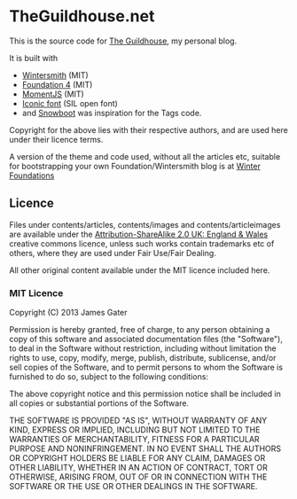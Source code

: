 # TheGuildhouse.net

This is the source code for  [The Guildhouse](http://theguildhouse.net/), my personal blog.

It is built with 

* [Wintersmith](https://github.com/jnordberg/wintersmith) (MIT)
* [Foundation 4](http://foundation.zurb.com/) (MIT)
* [MomentJS](http://momentjs.com/) (MIT)
* [Iconic font](http://www.somerandomdude.com/work/iconic/) (SIL open font)
* and [Snowboot](https://github.com/ndhu/snowboot-wintersmith-templates) was inspiration for the Tags code.

Copyright for the above lies with their respective authors, and are used here under their licence terms.

A version of the theme and code used, without all the articles etc, suitable for bootstrapping your own Foundation/Wintersmith blog is at [Winter Foundations](https://github.com/jgater/winter-foundations)

## Licence

Files under contents/articles, contents/images and contents/articleimages are available under the [Attribution-ShareAlike 2.0 UK: England & Wales](http://creativecommons.org/licenses/by-sa/2.0/uk/) creative commons licence, unless such works contain trademarks etc of others, where they are used under Fair Use/Fair Dealing.

All other original content available under the MIT licence included here.

### MIT Licence

Copyright (C) 2013 James Gater

Permission is hereby granted, free of charge, to any person obtaining a copy of this software and associated documentation files (the "Software"), to deal in the Software without restriction, including without limitation the rights to use, copy, modify, merge, publish, distribute, sublicense, and/or sell copies of the Software, and to permit persons to whom the Software is furnished to do so, subject to the following conditions:

The above copyright notice and this permission notice shall be included in all copies or substantial portions of the Software.

THE SOFTWARE IS PROVIDED "AS IS", WITHOUT WARRANTY OF ANY KIND, EXPRESS OR IMPLIED, INCLUDING BUT NOT LIMITED TO THE WARRANTIES OF MERCHANTABILITY, FITNESS FOR A PARTICULAR PURPOSE AND NONINFRINGEMENT. IN NO EVENT SHALL THE AUTHORS OR COPYRIGHT HOLDERS BE LIABLE FOR ANY CLAIM, DAMAGES OR OTHER LIABILITY, WHETHER IN AN ACTION OF CONTRACT, TORT OR OTHERWISE, ARISING FROM, OUT OF OR IN CONNECTION WITH THE SOFTWARE OR THE USE OR OTHER DEALINGS IN THE SOFTWARE.





 
 